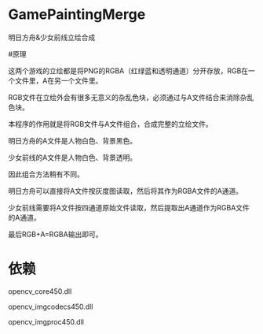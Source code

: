# GamePaintingMerge

明日方舟&amp;少女前线立绘合成

#原理

这两个游戏的立绘都是将PNG的RGBA（红绿蓝和透明通道）分开存放，RGB在一个文件里，A在另一个文件里。

RGB文件在立绘外会有很多无意义的杂乱色块，必须通过与A文件结合来消除杂乱色块。

本程序的作用就是将RGB文件与A文件组合，合成完整的立绘文件。

明日方舟的A文件是人物白色、背景黑色。

少女前线的A文件是人物白色、背景透明。

因此组合方法稍有不同。

明日方舟可以直接将A文件按灰度图读取，然后将其作为RGBA文件的A通道。

少女前线需要将A文件按四通道原始文件读取，然后提取出A通道作为RGBA文件的A通道。

最后RGB+A=RGBA输出即可。

# 依赖

opencv_core450.dll

opencv_imgcodecs450.dll

opencv_imgproc450.dll
